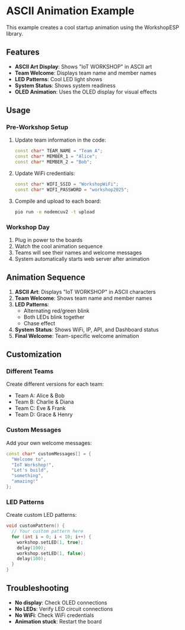 # ASCII Animation Example

This example creates a cool startup animation using the WorkshopESP library.

## Features

- **ASCII Art Display**: Shows "IoT WORKSHOP" in ASCII art
- **Team Welcome**: Displays team name and member names
- **LED Patterns**: Cool LED light shows
- **System Status**: Shows system readiness
- **OLED Animation**: Uses the OLED display for visual effects

## Usage

### Pre-Workshop Setup
1. Update team information in the code:
   ```cpp
   const char* TEAM_NAME = "Team A";
   const char* MEMBER_1 = "Alice";
   const char* MEMBER_2 = "Bob";
   ```

2. Update WiFi credentials:
   ```cpp
   const char* WIFI_SSID = "WorkshopWiFi";
   const char* WIFI_PASSWORD = "workshop2025";
   ```

3. Compile and upload to each board:
   ```bash
   pio run -e nodemcuv2 -t upload
   ```

### Workshop Day
1. Plug in power to the boards
2. Watch the cool animation sequence
3. Teams will see their names and welcome messages
4. System automatically starts web server after animation

## Animation Sequence

1. **ASCII Art**: Displays "IoT WORKSHOP" in ASCII characters
2. **Team Welcome**: Shows team name and member names
3. **LED Patterns**: 
   - Alternating red/green blink
   - Both LEDs blink together
   - Chase effect
4. **System Status**: Shows WiFi, IP, API, and Dashboard status
5. **Final Welcome**: Team-specific welcome animation

## Customization

### Different Teams
Create different versions for each team:
- Team A: Alice & Bob
- Team B: Charlie & Diana
- Team C: Eve & Frank
- Team D: Grace & Henry

### Custom Messages
Add your own welcome messages:
```cpp
const char* customMessages[] = {
  "Welcome to",
  "IoT Workshop!",
  "Let's build",
  "something",
  "amazing!"
};
```

### LED Patterns
Create custom LED patterns:
```cpp
void customPattern() {
  // Your custom pattern here
  for (int i = 0; i < 10; i++) {
    workshop.setLED(1, true);
    delay(100);
    workshop.setLED(1, false);
    delay(100);
  }
}
```

## Troubleshooting

- **No display**: Check OLED connections
- **No LEDs**: Verify LED circuit connections
- **No WiFi**: Check WiFi credentials
- **Animation stuck**: Restart the board
